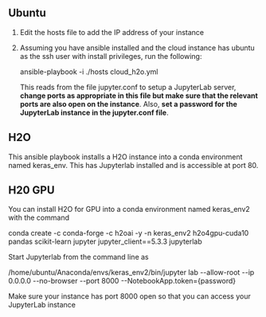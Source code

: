 
## Ubuntu

1. Edit the hosts file to add the IP address of your instance

2. Assuming you have ansible installed and the cloud instance has ubuntu as the ssh user with install privileges, run the following:

   ansible-playbook -i ./hosts cloud_h2o.yml

   This reads from the file jupyter.conf to setup a JupyterLab server, **change ports as appropriate in this file but make sure that the relevant ports are also open on the instance**. Also, **set a password for the JupyterLab instance in the jupyter.conf file**.

## H2O

This ansible playbook installs a H2O instance into a conda environment named keras_env. This has Jupyterlab installed and is accessible at port 80. 

## H20 GPU

You can install H2O for GPU into a conda environment named keras_env2 with the command

conda create -c conda-forge -c h2oai -y -n keras_env2  h2o4gpu-cuda10 pandas scikit-learn jupyter jupyter_client==5.3.3 jupyterlab

Start Jupyterlab from the command line as 

/home/ubuntu/Anaconda/envs/keras_env2/bin/jupyter lab --allow-root  --ip 0.0.0.0 --no-browser --port 8000 --NotebookApp.token={password}

Make sure your instance has port 8000 open so that you can access your JupyterLab instance
